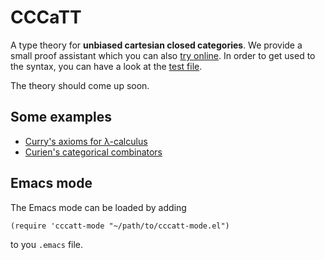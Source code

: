 # CCCaTT

A type theory for **unbiased cartesian closed categories**. We provide a small proof assistant which you can also [try online](https://smimram.github.io/cccatt/). In order to get used to the syntax, you can have a look at the [test file](tests/test.cccatt).

The theory should come up soon.

## Some examples

- [Curry's axioms for λ-calculus](examples/curry.cccatt)
- [Curien's categorical combinators](examples/curien.cccatt)

## Emacs mode

The Emacs mode can be loaded by adding

```
(require 'cccatt-mode "~/path/to/cccatt-mode.el")
```

to you `.emacs` file.
